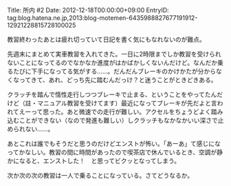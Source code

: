 Title:   所内 #2
Date:    2012-12-18T00:00:00+09:00
EntryID: tag:blog.hatena.ne.jp,2013:blog-motemen-6435988827677191912-12921228815728100025

教習終わったあとは疲れ切っていて日記を書く気にもなれないのが難点。

先週末にまとめて実車教習を入れてきた。一日に2時限までしか教習を受けられないことになってるのでなかなか進度がはかばかしくないんだけど。なんだか乗るたびに下手になってる気がする……。だんだんブレーキのかけかたが分からなくなってきて、あれ、どっち先に踏むんだっけ？と迷うことがときどきある。

クラッチを踏んで惰性走行しつつブレーキで止まる、ということをやってたんだけど（註・マニュアル教習を受けてます）最近になってブレーキが先だよと言われてえーって思った。あと微速での走行が難しい。アクセルをちょうどよく踏み込むことができない（なので発進も難しい）しクラッチもなかなかいい深さで止められない……。

あとこれは誰でもそうだと思うのだけどエンストが怖い。「あーあ」て感じになってかなしい。教習の間に時間があったので喫茶店で休んでいるとき、空調が静かになると、エンストした！　と思ってビクッとなってしまう。

次か次の次の教習は一人で乗ることになっている。さてどうなるか。